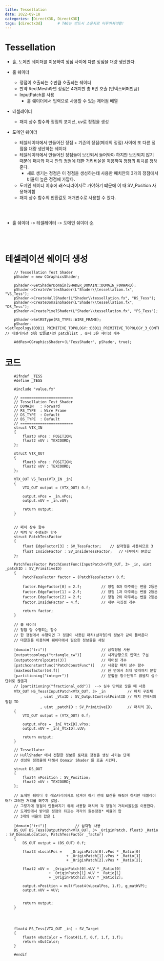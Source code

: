 ```yaml
---
title: Tessellation
date: 2022-09-18
categories: [DirectX3D, DirectX3D]
tags: [directx3d]		# TAG는 반드시 소문자로 이루어져야함!
---
```


Tessellation
==================
* 훌, 도메인 쉐이더를 이용하여 정점 사이에 다른 정점을 대량 생산한다.
* 훌 쉐이더
  * 정점이 호출되는 수만큼 호출되는 쉐이더
  * 만약 RectMesh라면 정점은 4개지만 총 6번 호출 (인덱스버퍼만큼)
  * InputPatch를 사용
    * 훌 쉐이더에서 입력으로 사용할 수 있는 제어점 배열

* 테셀레이터
  * 패치 상수 함수와 정점의 포지션, uv로 정점을 생성
  
* 도메인 쉐이더
  * 테셀레이터에서 만들어진 정점 + 기존의 정점(메쉬의 정점) 사이에 또 다른 정점을 대량 생산하는 쉐이더
  * 테셀레이터에서 만들어진 정점들이 보간되서 들어와야 하지만 보간되지 않기 때문에 패치와 패치 안의 정점에 대한 거리비율을 이용하여 정점의 위치를 정해준다.
    * 새로 생기는 정점은 이 정점을 생성하는데 사용한 패치안의 3개의 정점에서 비율이 높은 정점에 가깝다.
  * 도메인 쉐이더 이후에 래스터라이저로 가야하기 떄문에 이 때 SV_Position 사용해야함
  * 패치 상수 함수의 반환값도 매개변수로 사용할 수 있다.

<br><br>

* 훌 쉐이더 -> 테셀레이터 -> 도메인 쉐이더 순.

<br><br>

테셀레이션 쉐이더 생성
=======================

        // Tessellation Test Shader
        pShader = new CGraphicsShader;

        pShader->SetShaderDomain(SHADER_DOMAIN::DOMAIN_FORWARD);
        pShader->CreateVertexShader(L"Shader\\tessellation.fx", "VS_Tess");
        pShader->CreateHullShader(L"Shader\\tessellation.fx", "HS_Tess");
        pShader->CreateDomainShader(L"Shader\\tessellation.fx", "DS_Tess");
        pShader->CreatePixelShader(L"Shader\\tessellation.fx", "PS_Tess");

        pShader->SetRSType(RS_TYPE::WIRE_FRAME);
        pShader->SetTopology(D3D11_PRIMITIVE_TOPOLOGY::D3D11_PRIMITIVE_TOPOLOGY_3_CONTROL_POINT_PATCHLIST); // 테셀레이션 전용 탑폴로지인 patchlist , 숫자 3은 제어점 개수
        
        AddRes<CGraphicsShader>(L"TessShader", pShader, true);

코드
==================

        #ifndef _TESS
        #define _TESS

        #include "value.fx"

        // ========================
        // Tessellation Test Shader
        // DOMAIN   : Forward
        // RS_TYPE  : Wire Frame
        // DS_TYPE  : Default
        // BS_TYPE  : Default
        // ========================
        struct VTX_IN
        {
            float3 vPos : POSITION;
            float2 vUV : TEXCOORD;
        };

        struct VTX_OUT
        {
            float3 vPos : POSITION;
            float2 vUV : TEXCOORD;
        };

        VTX_OUT VS_Tess(VTX_IN _in)
        {
            VTX_OUT output = (VTX_OUT) 0.f;
            
            output.vPos = _in.vPos;
            output.vUV = _in.vUV;
            
            return output;
        }


        // 패치 상수 함수
        // 패치 당 수행되는 함수
        struct PatchTessFactor
        {
            float EdgeFactor[3] : SV_TessFactor;    // 삼각형을 사용하므로 3
            float InsideFactor : SV_InsideTessFactor;   // 내부에서 분할값
        };

        PatchTessFactor PatchConstFunc(InputPatch<VTX_OUT, 3> _in, uint _patchID : SV_PrimitiveID)
        {
            PatchTessFactor factor = (PatchTessFactor) 0.f;
            
            factor.EdgeFactor[0] = 2.f;         // 정점 0과 마주하는 변을 2등분
            factor.EdgeFactor[1] = 2.f;         // 정점 1과 마주하는 변을 2등분
            factor.EdgeFactor[2] = 2.f;         // 정점 2와 마주하는 변을 2등분 
            factor.InsideFactor = 4.f;          // 내부 꼭짓점 개수
            
            return factor;
        }

        // 훌 쉐이더
        // 정점 당 수행되는 함수
        // 한 정점에서 수행되면 그 정점이 사용된 패치(삼각형)의 정보가 같이 들어온다
        // 대괄호를 이용하여 쉐이더에서 필요한 정보들을 세팅

        [domain("tri")]                         // 삼각형을 사용
        [outputtopology("triangle_cw")]         // 시계방향으로 인덱스 구분
        [outputcontrolpoints(3)]                // 제어점 개수
        [patchconstantfunc("PatchConstFunc")]   // 사용할 패치 상수 함수
        [maxtessfactor(64.f)]                   // 한 면에서 최대 몇개까지 분할
        [partitioning("integer")]               // 분할을 정수단위로 끊을지 실수단위로 끊을지
        // [partitioning("fractional_odd")]  --> 실수 단위로 끊을 때 사용
        VTX_OUT HS_Tess(InputPatch<VTX_OUT, 3> _in          // 패치 구조체
                    , uint _VtxID : SV_OutputControlPointID // 패치 안에서의 정점 ID
                    , uint _patchID : SV_PrimitiveID)       // 패치의 ID,
        {
            VTX_OUT output = (VTX_OUT) 0.f;

            output.vPos = _in[_VtxID].vPos;
            output.vUV = _in[_VtxID].vUV;
            
            return output;
        }

        // Tessellator
        // HullShader 에서 전달한 정보를 토대로 정점을 생성 시키는 단계
        // 생성된 정점을에 대해서 Domain Shader 를 호출 시킨다.

        struct DS_OUT
        {
            float4 vPosition : SV_Position;
            float2 vUV : TEXCOORD;
        };

        // 도메인 쉐이더 후 래스터라이저로 넘겨야 하기 전에 보간을 해줘야 하지만 테셀레이터가 그러한 처리를 해주지 않음.
        // 그렇기에 정점이 만들어지기 위해 사용할 패치와 각 정점의 거리비율값을 이용한다.
        // 도메인에서 받아온 정점의 좌표는 각각의 원본정점* 비율의 합 
        // 3개의 비율의 합은 1

        [domain("tri")]             // 삼각형 사용
        DS_OUT DS_Tess(OutputPatch<VTX_OUT, 3> _OriginPatch, float3 _Ratio : SV_DomainLocation, PatchTessFactor _factor)
        {
            DS_OUT output = (DS_OUT) 0.f;

            float3 vLocalPos =    _OriginPatch[0].vPos * _Ratio[0] 
                                + _OriginPatch[1].vPos * _Ratio[1] 
                                + _OriginPatch[2].vPos * _Ratio[2];
            
            float2 vUV =  _OriginPatch[0].vUV * _Ratio[0]
                        + _OriginPatch[1].vUV * _Ratio[1]
                        + _OriginPatch[2].vUV * _Ratio[2];
            
            output.vPosition = mul(float4(vLocalPos, 1.f), g_matWVP);
            output.vUV = vUV;
            
            
            return output;
        }




        float4 PS_Tess(VTX_OUT _in) : SV_Target
        {
            float4 vOutColor = float4(1.f, 0.f, 1.f, 1.f);    
            return vOutColor;
        }

        #endif
